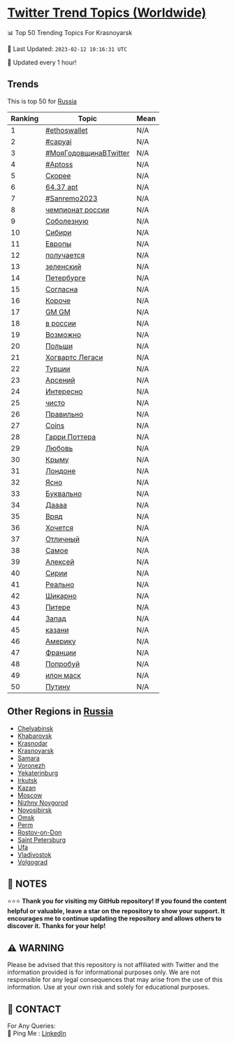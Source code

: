 [Twitter Trend Topics (Worldwide)](https://github.com/ErcinDedeoglu/Twitter-Trend-Topics)
==========


📊 Top 50 Trending Topics For Krasnoyarsk

📆 Last Updated: `2023-02-12 10:16:31 UTC`

🔧 Updated every 1 hour!


## Trends

This is top 50 for [Russia](</Russia>)

| Ranking | Topic | Mean |
| ------- | ------------ | ------------ |
| 1 | [#ethoswallet](http://twitter.com/search?q=%23ethoswallet) | N/A |
| 2 | [#capyai](http://twitter.com/search?q=%23capyai) | N/A |
| 3 | [#МояГодовщинаВTwitter](http://twitter.com/search?q=%23%d0%9c%d0%be%d1%8f%d0%93%d0%be%d0%b4%d0%be%d0%b2%d1%89%d0%b8%d0%bd%d0%b0%d0%92Twitter) | N/A |
| 4 | [#Aptoss](http://twitter.com/search?q=%23Aptoss) | N/A |
| 5 | [Скорее](http://twitter.com/search?q=%d0%a1%d0%ba%d0%be%d1%80%d0%b5%d0%b5) | N/A |
| 6 | [64.37 apt](http://twitter.com/search?q=64.37+apt) | N/A |
| 7 | [#Sanremo2023](http://twitter.com/search?q=%23Sanremo2023) | N/A |
| 8 | [чемпионат россии](http://twitter.com/search?q=%d1%87%d0%b5%d0%bc%d0%bf%d0%b8%d0%be%d0%bd%d0%b0%d1%82+%d1%80%d0%be%d1%81%d1%81%d0%b8%d0%b8) | N/A |
| 9 | [Соболезную](http://twitter.com/search?q=%d0%a1%d0%be%d0%b1%d0%be%d0%bb%d0%b5%d0%b7%d0%bd%d1%83%d1%8e) | N/A |
| 10 | [Сибири](http://twitter.com/search?q=%d0%a1%d0%b8%d0%b1%d0%b8%d1%80%d0%b8) | N/A |
| 11 | [Европы](http://twitter.com/search?q=%d0%95%d0%b2%d1%80%d0%be%d0%bf%d1%8b) | N/A |
| 12 | [получается](http://twitter.com/search?q=%d0%bf%d0%be%d0%bb%d1%83%d1%87%d0%b0%d0%b5%d1%82%d1%81%d1%8f) | N/A |
| 13 | [зеленский](http://twitter.com/search?q=%d0%b7%d0%b5%d0%bb%d0%b5%d0%bd%d1%81%d0%ba%d0%b8%d0%b9) | N/A |
| 14 | [Петербурге](http://twitter.com/search?q=%d0%9f%d0%b5%d1%82%d0%b5%d1%80%d0%b1%d1%83%d1%80%d0%b3%d0%b5) | N/A |
| 15 | [Согласна](http://twitter.com/search?q=%d0%a1%d0%be%d0%b3%d0%bb%d0%b0%d1%81%d0%bd%d0%b0) | N/A |
| 16 | [Короче](http://twitter.com/search?q=%d0%9a%d0%be%d1%80%d0%be%d1%87%d0%b5) | N/A |
| 17 | [GM GM](http://twitter.com/search?q=GM+GM) | N/A |
| 18 | [в россии](http://twitter.com/search?q=%d0%b2+%d1%80%d0%be%d1%81%d1%81%d0%b8%d0%b8) | N/A |
| 19 | [Возможно](http://twitter.com/search?q=%d0%92%d0%be%d0%b7%d0%bc%d0%be%d0%b6%d0%bd%d0%be) | N/A |
| 20 | [Польши](http://twitter.com/search?q=%d0%9f%d0%be%d0%bb%d1%8c%d1%88%d0%b8) | N/A |
| 21 | [Хогвартс Легаси](http://twitter.com/search?q=%d0%a5%d0%be%d0%b3%d0%b2%d0%b0%d1%80%d1%82%d1%81+%d0%9b%d0%b5%d0%b3%d0%b0%d1%81%d0%b8) | N/A |
| 22 | [Турции](http://twitter.com/search?q=%d0%a2%d1%83%d1%80%d1%86%d0%b8%d0%b8) | N/A |
| 23 | [Арсений](http://twitter.com/search?q=%d0%90%d1%80%d1%81%d0%b5%d0%bd%d0%b8%d0%b9) | N/A |
| 24 | [Интересно](http://twitter.com/search?q=%d0%98%d0%bd%d1%82%d0%b5%d1%80%d0%b5%d1%81%d0%bd%d0%be) | N/A |
| 25 | [чисто](http://twitter.com/search?q=%d1%87%d0%b8%d1%81%d1%82%d0%be) | N/A |
| 26 | [Правильно](http://twitter.com/search?q=%d0%9f%d1%80%d0%b0%d0%b2%d0%b8%d0%bb%d1%8c%d0%bd%d0%be) | N/A |
| 27 | [Coins](http://twitter.com/search?q=Coins) | N/A |
| 28 | [Гарри Поттера](http://twitter.com/search?q=%d0%93%d0%b0%d1%80%d1%80%d0%b8+%d0%9f%d0%be%d1%82%d1%82%d0%b5%d1%80%d0%b0) | N/A |
| 29 | [Любовь](http://twitter.com/search?q=%d0%9b%d1%8e%d0%b1%d0%be%d0%b2%d1%8c) | N/A |
| 30 | [Крыму](http://twitter.com/search?q=%d0%9a%d1%80%d1%8b%d0%bc%d1%83) | N/A |
| 31 | [Лондоне](http://twitter.com/search?q=%d0%9b%d0%be%d0%bd%d0%b4%d0%be%d0%bd%d0%b5) | N/A |
| 32 | [Ясно](http://twitter.com/search?q=%d0%af%d1%81%d0%bd%d0%be) | N/A |
| 33 | [Буквально](http://twitter.com/search?q=%d0%91%d1%83%d0%ba%d0%b2%d0%b0%d0%bb%d1%8c%d0%bd%d0%be) | N/A |
| 34 | [Даааа](http://twitter.com/search?q=%d0%94%d0%b0%d0%b0%d0%b0%d0%b0) | N/A |
| 35 | [Вряд](http://twitter.com/search?q=%d0%92%d1%80%d1%8f%d0%b4) | N/A |
| 36 | [Хочется](http://twitter.com/search?q=%d0%a5%d0%be%d1%87%d0%b5%d1%82%d1%81%d1%8f) | N/A |
| 37 | [Отличный](http://twitter.com/search?q=%d0%9e%d1%82%d0%bb%d0%b8%d1%87%d0%bd%d1%8b%d0%b9) | N/A |
| 38 | [Самое](http://twitter.com/search?q=%d0%a1%d0%b0%d0%bc%d0%be%d0%b5) | N/A |
| 39 | [Алексей](http://twitter.com/search?q=%d0%90%d0%bb%d0%b5%d0%ba%d1%81%d0%b5%d0%b9) | N/A |
| 40 | [Сирии](http://twitter.com/search?q=%d0%a1%d0%b8%d1%80%d0%b8%d0%b8) | N/A |
| 41 | [Реально](http://twitter.com/search?q=%d0%a0%d0%b5%d0%b0%d0%bb%d1%8c%d0%bd%d0%be) | N/A |
| 42 | [Шикарно](http://twitter.com/search?q=%d0%a8%d0%b8%d0%ba%d0%b0%d1%80%d0%bd%d0%be) | N/A |
| 43 | [Питере](http://twitter.com/search?q=%d0%9f%d0%b8%d1%82%d0%b5%d1%80%d0%b5) | N/A |
| 44 | [Запад](http://twitter.com/search?q=%d0%97%d0%b0%d0%bf%d0%b0%d0%b4) | N/A |
| 45 | [казани](http://twitter.com/search?q=%d0%ba%d0%b0%d0%b7%d0%b0%d0%bd%d0%b8) | N/A |
| 46 | [Америку](http://twitter.com/search?q=%d0%90%d0%bc%d0%b5%d1%80%d0%b8%d0%ba%d1%83) | N/A |
| 47 | [Франции](http://twitter.com/search?q=%d0%a4%d1%80%d0%b0%d0%bd%d1%86%d0%b8%d0%b8) | N/A |
| 48 | [Попробуй](http://twitter.com/search?q=%d0%9f%d0%be%d0%bf%d1%80%d0%be%d0%b1%d1%83%d0%b9) | N/A |
| 49 | [илон маск](http://twitter.com/search?q=%d0%b8%d0%bb%d0%be%d0%bd+%d0%bc%d0%b0%d1%81%d0%ba) | N/A |
| 50 | [Путину](http://twitter.com/search?q=%d0%9f%d1%83%d1%82%d0%b8%d0%bd%d1%83) | N/A |



## Other Regions in [Russia](</Russia>)

* [Chelyabinsk](</Russia/Chelyabinsk.md>)
* [Khabarovsk](</Russia/Khabarovsk.md>)
* [Krasnodar](</Russia/Krasnodar.md>)
* [Krasnoyarsk](</Russia/Krasnoyarsk.md>)
* [Samara](</Russia/Samara.md>)
* [Voronezh](</Russia/Voronezh.md>)
* [Yekaterinburg](</Russia/Yekaterinburg.md>)
* [Irkutsk](</Russia/Irkutsk.md>)
* [Kazan](</Russia/Kazan.md>)
* [Moscow](</Russia/Moscow.md>)
* [Nizhny Novgorod](</Russia/Nizhny Novgorod.md>)
* [Novosibirsk](</Russia/Novosibirsk.md>)
* [Omsk](</Russia/Omsk.md>)
* [Perm](</Russia/Perm.md>)
* [Rostov-on-Don](</Russia/Rostov-on-Don.md>)
* [Saint Petersburg](</Russia/Saint Petersburg.md>)
* [Ufa](</Russia/Ufa.md>)
* [Vladivostok](</Russia/Vladivostok.md>)
* [Volgograd](</Russia/Volgograd.md>)



## 📝 NOTES

⭐⭐⭐ **Thank you for visiting my GitHub repository! If you found the content helpful or valuable, leave a star on the repository to show your support. It encourages me to continue updating the repository and allows others to discover it. Thanks for your help!**


## ⚠️ WARNING

Please be advised that this repository is not affiliated with Twitter and the information provided is for informational purposes only. We are not responsible for any legal consequences that may arise from the use of this information. Use at your own risk and solely for educational purposes.


## 📨 CONTACT

 For Any Queries:  
            🏓 Ping Me : [LinkedIn](https://www.linkedin.com/in/ercindedeoglu/)
